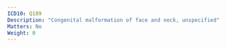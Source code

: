 ```yaml
---
ICD10: Q189
Description: "Congenital malformation of face and neck, unspecified"
Matters: No
Weight: 0
---
```



